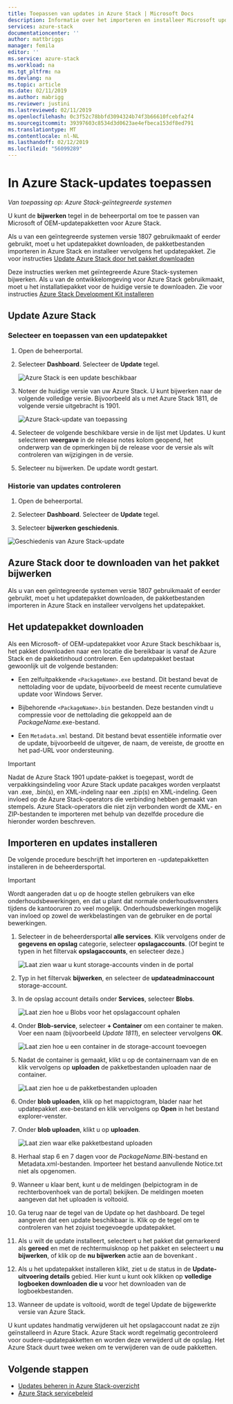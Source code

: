 ```yaml
---
title: Toepassen van updates in Azure Stack | Microsoft Docs
description: Informatie over het importeren en installeer Microsoft update-pakketten voor een geïntegreerde Azure Stack-systeem.
services: azure-stack
documentationcenter: ''
author: mattbriggs
manager: femila
editor: ''
ms.service: azure-stack
ms.workload: na
ms.tgt_pltfrm: na
ms.devlang: na
ms.topic: article
ms.date: 02/11/2019
ms.author: mabrigg
ms.reviewer: justini
ms.lastreviewed: 02/11/2019
ms.openlocfilehash: 0c3f52c78bbfd3094324b74f3b66610fcebfa2f4
ms.sourcegitcommit: 39397603c8534d3d0623ae4efbeca153df8ed791
ms.translationtype: MT
ms.contentlocale: nl-NL
ms.lasthandoff: 02/12/2019
ms.locfileid: "56099289"
---
```

# <a name="apply-updates-in-azure-stack"></a>In Azure Stack-updates toepassen

*Van toepassing op: Azure Stack-geïntegreerde systemen*

U kunt de **bijwerken** tegel in de beheerportal om toe te passen van Microsoft of OEM-updatepakketten voor Azure Stack.

Als u van een geïntegreerde systemen versie 1807 gebruikmaakt of eerder gebruikt, moet u het updatepakket downloaden, de pakketbestanden importeren in Azure Stack en installeer vervolgens het updatepakket. Zie voor instructies [Update Azure Stack door het pakket downloaden](#update-azure-stack-by-downloading-the-package)

Deze instructies werken met geïntegreerde Azure Stack-systemen bijwerken. Als u van de ontwikkelomgeving voor Azure Stack gebruikmaakt, moet u het installatiepakket voor de huidige versie te downloaden. Zie voor instructies [Azure Stack Development Kit installeren](.\asdk\asdk-install.md)

## <a name="update-azure-stack"></a>Update Azure Stack

### <a name="select-and-apply-an-update-package"></a>Selecteer en toepassen van een updatepakket

1. Open de beheerportal.

2. Selecteer **Dashboard**. Selecteer de **Update** tegel.

    ![Azure Stack is een update beschikbaar](media/azure-stack-apply-updates/azure-stack-updates-1901-dashboard.png)

3. Noteer de huidige versie van uw Azure Stack. U kunt bijwerken naar de volgende volledige versie. Bijvoorbeeld als u met Azure Stack 1811, de volgende versie uitgebracht is 1901.

    ![Azure Stack-update van toepassing](media/azure-stack-apply-updates/azure-stack-updates-1901-updateavailable.png)

4. Selecteer de volgende beschikbare versie in de lijst met Updates. U kunt selecteren **weergave** in de release notes kolom geopend, het onderwerp van de opmerkingen bij de release voor de versie als wilt controleren van wijzigingen in de versie.

5. Selecteer nu bijwerken. De update wordt gestart.

### <a name="review-update-history"></a>Historie van updates controleren

1. Open de beheerportal.

2. Selecteer **Dashboard**. Selecteer de **Update** tegel.

3. Selecteer **bijwerken geschiedenis**.

![Geschiedenis van Azure Stack-update](media/azure-stack-apply-updates/azure-stack-update-history.PNG)

## <a name="update-azure-stack-by-downloading-the-package"></a>Azure Stack door te downloaden van het pakket bijwerken

Als u van een geïntegreerde systemen versie 1807 gebruikmaakt of eerder gebruikt, moet u het updatepakket downloaden, de pakketbestanden importeren in Azure Stack en installeer vervolgens het updatepakket.

## <a name="download-the-update-package"></a>Het updatepakket downloaden

Als een Microsoft- of OEM-updatepakket voor Azure Stack beschikbaar is, het pakket downloaden naar een locatie die bereikbaar is vanaf de Azure Stack en de pakketinhoud controleren. Een updatepakket bestaat gewoonlijk uit de volgende bestanden:

- Een zelfuitpakkende `<PackageName>.exe` bestand. Dit bestand bevat de nettolading voor de update, bijvoorbeeld de meest recente cumulatieve update voor Windows Server.

- Bijbehorende `<PackageName>.bin` bestanden. Deze bestanden vindt u compressie voor de nettolading die gekoppeld aan de *PackageName*.exe-bestand.

- Een `Metadata.xml` bestand. Dit bestand bevat essentiële informatie over de update, bijvoorbeeld de uitgever, de naam, de vereiste, de grootte en het pad-URL voor ondersteuning.

> [!IMPORTANT]  
> Nadat de Azure Stack 1901 update-pakket is toegepast, wordt de verpakkingsindeling voor Azure Stack update pacakges worden verplaatst van .exe, .bin(s), en XML-indeling naar een .zip(s) en XML-indeling. Geen invloed op de Azure Stack-operators die verbinding hebben gemaakt van stempels. Azure Stack-operators die niet zijn verbonden wordt de XML- en ZIP-bestanden te importeren met behulp van dezelfde procedure die hieronder worden beschreven.

## <a name="import-and-install-updates"></a>Importeren en updates installeren

De volgende procedure beschrijft het importeren en -updatepakketten installeren in de beheerdersportal.

> [!IMPORTANT]  
> Wordt aangeraden dat u op de hoogte stellen gebruikers van elke onderhoudsbewerkingen, en dat u plant dat normale onderhoudsvensters tijdens de kantooruren zo veel mogelijk. Onderhoudsbewerkingen mogelijk van invloed op zowel de werkbelastingen van de gebruiker en de portal bewerkingen.

1. Selecteer in de beheerdersportal **alle services**. Klik vervolgens onder de **gegevens en opslag** categorie, selecteer **opslagaccounts**. (Of begint te typen in het filtervak **opslagaccounts**, en selecteer deze.)

    ![Laat zien waar u kunt storage-accounts vinden in de portal](media/azure-stack-apply-updates/ApplyUpdates1.png)

2. Typ in het filtervak **bijwerken**, en selecteer de **updateadminaccount** storage-account.

3. In de opslag account details onder **Services**, selecteer **Blobs**.
 
    ![Laat zien hoe u Blobs voor het opslagaccount ophalen](media/azure-stack-apply-updates/ApplyUpdates3.png) 

4. Onder **Blob-service**, selecteer **+ Container** om een container te maken. Voer een naam (bijvoorbeeld *Update 1811*), en selecteer vervolgens **OK**.
 
     ![Laat zien hoe u een container in de storage-account toevoegen](media/azure-stack-apply-updates/ApplyUpdates4.png)

5. Nadat de container is gemaakt, klikt u op de containernaam van de en klik vervolgens op **uploaden** de pakketbestanden uploaden naar de container.
 
    ![Laat zien hoe u de pakketbestanden uploaden](media/azure-stack-apply-updates/ApplyUpdates5.png)

6. Onder **blob uploaden**, klik op het mappictogram, blader naar het updatepakket .exe-bestand en klik vervolgens op **Open** in het bestand explorer-venster.
  
7. Onder **blob uploaden**, klikt u op **uploaden**.
  
    ![Laat zien waar elke pakketbestand uploaden](media/azure-stack-apply-updates/ApplyUpdates6.png)

8. Herhaal stap 6 en 7 dagen voor de *PackageName*.BIN-bestand en Metadata.xml-bestanden. Importeer het bestand aanvullende Notice.txt niet als opgenomen.
9. Wanneer u klaar bent, kunt u de meldingen (belpictogram in de rechterbovenhoek van de portal) bekijken. De meldingen moeten aangeven dat het uploaden is voltooid.
10. Ga terug naar de tegel van de Update op het dashboard. De tegel aangeven dat een update beschikbaar is. Klik op de tegel om te controleren van het zojuist toegevoegde updatepakket.
11. Als u wilt de update installeert, selecteert u het pakket dat gemarkeerd als **gereed** en met de rechtermuisknop op het pakket en selecteert u **nu bijwerken**, of klik op de **nu bijwerken** actie aan de bovenkant .
12. Als u het updatepakket installeren klikt, ziet u de status in de **Update-uitvoering details** gebied. Hier kunt u kunt ook klikken op **volledige logboeken downloaden die u** voor het downloaden van de logboekbestanden.
13. Wanneer de update is voltooid, wordt de tegel Update de bijgewerkte versie van Azure Stack.

U kunt updates handmatig verwijderen uit het opslagaccount nadat ze zijn geïnstalleerd in Azure Stack. Azure Stack wordt regelmatig gecontroleerd voor oudere-updatepakketten en worden deze verwijderd uit de opslag. Het Azure Stack duurt twee weken om te verwijderen van de oude pakketten.

## <a name="next-steps"></a>Volgende stappen

- [Updates beheren in Azure Stack-overzicht](azure-stack-updates.md)
- [Azure Stack servicebeleid](azure-stack-servicing-policy.md)
